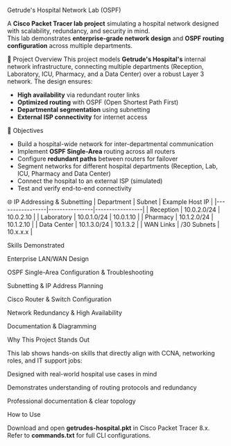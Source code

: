 Getrude's Hospital Network Lab (OSPF)

A **Cisco Packet Tracer lab project** simulating a hospital network designed with scalability, redundancy, and security in mind.  
This lab demonstrates **enterprise-grade network design** and **OSPF routing configuration** across multiple departments.  


 📌 Project Overview
This project models **Getrude's Hospital's** internal network infrastructure, connecting multiple departments (Reception, Laboratory, ICU, Pharmacy, and a Data Center) over a robust Layer 3 network. The design ensures:  
- **High availability** via redundant router links  
- **Optimized routing** with OSPF (Open Shortest Path First)  
- **Departmental segmentation** using subnetting  
- **External ISP connectivity** for internet access 

 🎯 Objectives
- Build a hospital-wide network for inter-departmental communication  
- Implement **OSPF Single-Area** routing across all routers  
- Configure **redundant paths** between routers for failover  
- Segment networks for different hospital departments (Reception, Lab, ICU, Pharmacy and Data Center)  
- Connect the hospital to an external ISP (simulated)  
- Test and verify end-to-end connectivity 

 🌐 IP Addressing & Subnetting
| Department      | Subnet          | Example Host IP |
|-----------------|----------------|-----------------|
| Reception       | 10.0.2.0/24    | 10.0.2.10       |
| Laboratory      | 10.0.1.0/24    | 10.0.1.10       |
| Pharmacy        | 10.1.2.0/24    | 10.1.2.10       |
| Data Center     | 10.1.3.0/24    | 10.1.3.2        |
| WAN Links       | /30 Subnets    | 10.x.x.x        |


Skills Demonstrated

Enterprise LAN/WAN Design

OSPF Single-Area Configuration & Troubleshooting

Subnetting & IP Address Planning

Cisco Router & Switch Configuration

Network Redundancy & High Availability

Documentation & Diagramming


Why This Project Stands Out

This lab shows hands-on skills that directly align with CCNA, networking roles, and IT support jobs:

Designed with real-world hospital use cases in mind

Demonstrates understanding of routing protocols and redundancy

Professional documentation & clear topology


How to Use

Download and open **getrudes-hospital.pkt** in Cisco Packet Tracer 8.x.
Refer to **commands.txt** for full CLI configurations.
